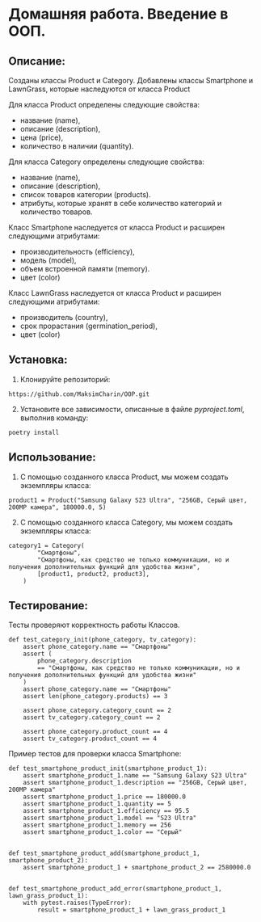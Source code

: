 # Домашняя работа. Введение в ООП.

## Описание:
Созданы классы Product и Category.
Добавлены классы Smartphone и LawnGrass, которые наследуются от класса Product

Для класса Product определены следующие свойства: 
- название (name), 
- описание (description), 
- цена (price), 
- количество в наличии (quantity).

Для класса Category определены следующие свойства: 
- название (name), 
- описание (description), 
- список товаров категории (products).
- атрибуты, которые хранят в себе количество категорий и количество товаров.

Класс Smartphone наследуется от класса Product и расширен следующими атрибутами: 
- производительность (efficiency),
- модель (model), 
- объем встроенной памяти (memory).
- цвет (color)

Класс LawnGrass наследуется от класса Product и расширен следующими атрибутами:
- производитель (country),
- срок прорастания (germination_period),
- цвет (color)


## Установка:
1. Клонируйте репозиторий:
```
https://github.com/MaksimCharin/OOP.git
```
2. Установите все зависимости, описанные в файле *pyproject.toml*, выполнив команду:
```
poetry install
```

## Использование:

1. С помощью созданного класса Product, мы можем создать экземпляры класса:
```
product1 = Product("Samsung Galaxy S23 Ultra", "256GB, Серый цвет, 200MP камера", 180000.0, 5)
```
2. С помощью созданного класса Category, мы можем создать экземпляры класса:
```
category1 = Category(
        "Смартфоны",
        "Смартфоны, как средство не только коммуникации, но и получения дополнительных функций для удобства жизни",
        [product1, product2, product3],
    )
```

## Тестирование:
Тесты проверяют корректность работы Классов.
```
def test_category_init(phone_category, tv_category):
    assert phone_category.name == "Смартфоны"
    assert (
        phone_category.description
        == "Смартфоны, как средство не только коммуникации, но и получения дополнительных функций для удобства жизни"
    )
    assert phone_category.name == "Смартфоны"
    assert len(phone_category.products) == 3

    assert phone_category.category_count == 2
    assert tv_category.category_count == 2

    assert phone_category.product_count == 4
    assert tv_category.product_count == 4
```
Пример тестов для проверки класса Smartphone:

```
def test_smartphone_product_init(smartphone_product_1):
    assert smartphone_product_1.name == "Samsung Galaxy S23 Ultra"
    assert smartphone_product_1.description == "256GB, Серый цвет, 200MP камера"
    assert smartphone_product_1.price == 180000.0
    assert smartphone_product_1.quantity == 5
    assert smartphone_product_1.efficiency == 95.5
    assert smartphone_product_1.model == "S23 Ultra"
    assert smartphone_product_1.memory == 256
    assert smartphone_product_1.color == "Серый"


def test_smartphone_product_add(smartphone_product_1, smartphone_product_2):
    assert smartphone_product_1 + smartphone_product_2 == 2580000.0


def test_smartphone_product_add_error(smartphone_product_1, lawn_grass_product_1):
    with pytest.raises(TypeError):
        result = smartphone_product_1 + lawn_grass_product_1
```